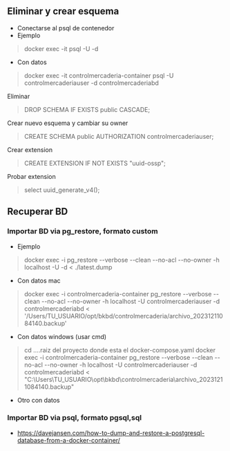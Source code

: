 
## Eliminar y crear esquema
- Conectarse al psql de contenedor
- Ejemplo
> docker exec -it <tu-contenedor> psql -U <tu-usuario> -d <tu-base-datos>
- Con datos 
> docker exec -it controlmercaderia-container psql -U controlmercaderiauser -d controlmercaderiabd

Eliminar
> DROP SCHEMA IF EXISTS public CASCADE;

Crear nuevo esquema y cambiar su owner
> CREATE SCHEMA public AUTHORIZATION controlmercaderiauser;

Crear extension
> CREATE EXTENSION IF NOT EXISTS "uuid-ossp";

Probar extension
> select uuid_generate_v4();

## Recuperar BD

### Importar BD via pg_restore, formato custom
- Ejemplo
> docker exec -i <tu-contenedor> pg_restore --verbose --clean --no-acl --no-owner -h localhost -U <tu-usuario> -d <tu-base-datos> < ./latest.dump

- Con datos mac
> docker exec -i controlmercaderia-container pg_restore --verbose --clean --no-acl --no-owner -h localhost -U controlmercaderiauser -d controlmercaderiabd < '/Users/TU_USUARIO/opt/bkbd/controlmercaderia/archivo_20231211084140.backup'

- Con datos windows (usar cmd)
> cd ....raiz del proyecto donde esta el docker-compose.yaml
> docker exec -i controlmercaderia-container pg_restore --verbose --clean --no-acl --no-owner -h localhost -U controlmercaderiauser -d controlmercaderiabd < "C:\Users\TU_USUARIO\opt\bkbd\controlmercaderia\archivo_20231211084140.backup"
- Otro con datos

### Importar BD via psql, formato pgsql,sql
- https://davejansen.com/how-to-dump-and-restore-a-postgresql-database-from-a-docker-container/


